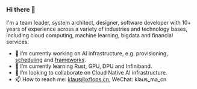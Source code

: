 ### Hi there 👋

I'm a team leader, system architect, designer, software developer with 10+ years of experience across a variety of industries and technology bases, including cloud computing, machine learning, bigdata and financial services.

- 🔭 I’m currently working on AI infrastructure, e.g. provisioning, [scheduling](http://github.com/volcano-sh/volcano) and [frameworks](http://github.com/xflops/flame).
- 🌱 I’m currently learning Rust, GPU, DPU and Infiniband.
- 👯 I’m looking to collaborate on Cloud Native AI infrastructure.
- 📫 How to reach me: klaus@xflops.cn, WeChat: klaus_ma_cn

